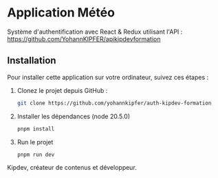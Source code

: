 # Application Météo

Système d'authentification avec React & Redux utilisant l'API : https://github.com/YohannKIPFER/apikipdevformation

## Installation

Pour installer cette application sur votre ordinateur, suivez ces étapes :

1. Clonez le projet depuis GitHub :

   ```bash
   git clone https://github.com/yohannkipfer/auth-kipdev-formation

2. Installer les dépendances (node 20.5.0)

   ```bash
   pnpm install

3. Run le projet

   ```bash
   pnpm run dev
   
Kipdev, créateur de contenus et développeur.